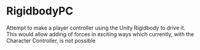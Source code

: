 # RigidbodyPC
Attempt to make a player controller using the Unity Rigidbody to drive it. This would allow adding of forces in exciting ways which currently, with the Character Controller, is not possible
